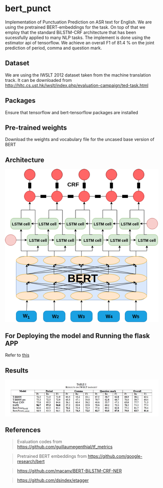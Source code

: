 # bert_punct
Implementation of Punctuation Prediction on ASR text for English. We are using the pretrained BERT-embeddings for the task. On top of that we employ that the standard BiLSTM-CRF architecture that has been sucessfully applied to many NLP tasks. The implement is done using the estimator api of tensorflow. We achieve an overall F1 of 81.4 % on the joint prediction of period, comma and question mark.

## Dataset 
We are using the IWSLT 2012 dataset taken from the machine translation track. It can be downloaded from http://hltc.cs.ust.hk/iwslt/index.php/evaluation-campaign/ted-task.html 

## Packages
Ensure that tensorflow and bert-tensorflow packages are installed

## Pre-trained weights
Download the weights and vocabulary file for the uncased base version of BERT 

## Architecture
![Screenshot](Model.png)

## For Deploying the model and Running the flask APP
Refer to [this](DEPLOY.md)

## Results
![Screenshot](Results.jpg)

## References 
> Evaluation codes from https://github.com/guillaumegenthial/tf_metrics

> Pretrained BERT embeddings from https://github.com/google-research/bert

> https://github.com/macanv/BERT-BiLSTM-CRF-NER

> https://github.com/dsindex/etagger








